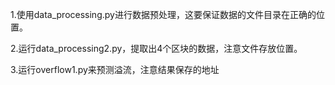 1.使用data_processing.py进行数据预处理，这要保证数据的文件目录在正确的位置。

2.运行data_processing2.py，提取出4个区块的数据，注意文件存放位置。

3.运行overflow1.py来预测溢流，注意结果保存的地址